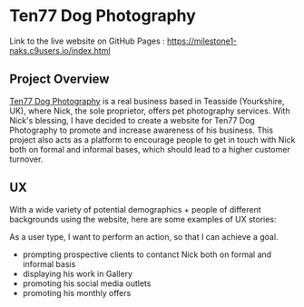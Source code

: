 # Ten77 Dog Photography
Link to the live website on GitHub Pages : https://milestone1-naks.c9users.io/index.html

## Project Overview

[Ten77 Dog Photography](http://example.com "Go to the Website") is a real business based in Teasside (Yourkshire, UK), where Nick, the sole proprietor, offers pet photography services. 
With Nick's blessing, I have decided to create a website for Ten77 Dog Photography to promote and increase awareness of his business. This project also acts as a platform to encourage people to get in touch with Nick both on formal and informal bases, which should lead to a higher customer turnover.



## UX 

With a wide variety of potential demographics + people of different backgrounds using the website, here are some examples of UX stories:

As a user type, I want to perform an action, so that I can achieve a goal.




* prompting prospective clients to contanct Nick both on formal and informal basis 
* displaying his work in Gallery 
* promoting his social media outlets
* promoting his monthly offers








